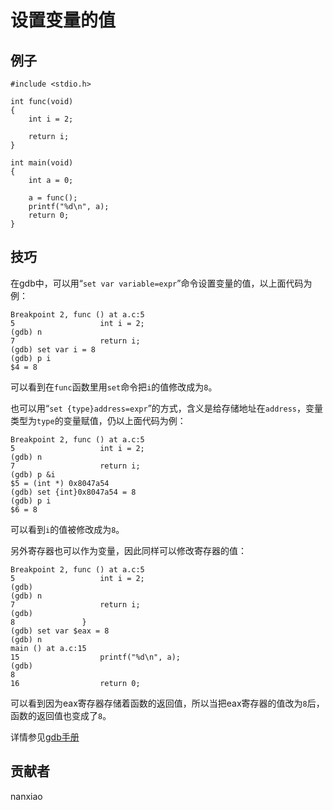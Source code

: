 # 设置变量的值

## 例子

	#include <stdio.h>

    int func(void)
    {
        int i = 2;

        return i;
    }

    int main(void)
    {
        int a = 0;

        a = func();
        printf("%d\n", a);
        return 0;
    }

## 技巧

在gdb中，可以用“`set var variable=expr`”命令设置变量的值，以上面代码为例：


	Breakpoint 2, func () at a.c:5
	5                   int i = 2;
	(gdb) n
	7                   return i;
	(gdb) set var i = 8
	(gdb) p i
	$4 = 8


	
可以看到在`func`函数里用`set`命令把`i`的值修改成为`8`。  

也可以用“`set {type}address=expr`”的方式，含义是给存储地址在`address`，变量类型为`type`的变量赋值，仍以上面代码为例：  

	Breakpoint 2, func () at a.c:5
	5                   int i = 2;
	(gdb) n
	7                   return i;
	(gdb) p &i
	$5 = (int *) 0x8047a54
	(gdb) set {int}0x8047a54 = 8
	(gdb) p i
	$6 = 8

可以看到`i`的值被修改成为`8`。

另外寄存器也可以作为变量，因此同样可以修改寄存器的值：

	Breakpoint 2, func () at a.c:5
	5                   int i = 2;
	(gdb)
	(gdb) n
	7                   return i;
	(gdb)
	8               }
	(gdb) set var $eax = 8
	(gdb) n
	main () at a.c:15
	15                  printf("%d\n", a);
	(gdb)
	8
	16                  return 0;

可以看到因为eax寄存器存储着函数的返回值，所以当把eax寄存器的值改为`8`后，函数的返回值也变成了`8`。  

详情参见[gdb手册](https://sourceware.org/gdb/current/onlinedocs/gdb/Assignment.html#Assignment)



## 贡献者

nanxiao



